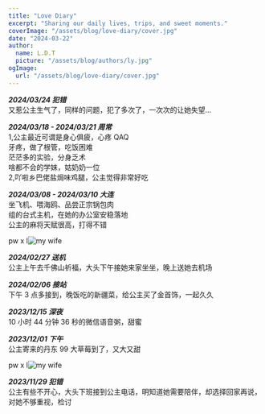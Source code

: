 ```yaml
---
title: "Love Diary"
excerpt: "Sharing our daily lives, trips, and sweet moments."
coverImage: "/assets/blog/love-diary/cover.jpg"
date: "2024-03-22"
author:
  name: L.D.T
  picture: "/assets/blog/authors/ly.jpg"
ogImage:
  url: "/assets/blog/love-diary/cover.jpg"
---
```


**_2024/03/24 犯错_**  
又惹公主生气了，同样的问题，犯了多次了，一次次的让她失望...

**_2024/03/18 - 2024/03/21 周常_**  
1,公主最近可谓是身心俱疲，心疼 QAQ  
牙疼，做了根管，吃饭困难  
茫茫多的实验，分身乏术  
啥都不会的学妹，姑奶奶一位  
2,吖啦乡巴佬盐焗味鸡腿，公主觉得非常好吃

**_2024/03/08 - 2024/03/10 大连_**  
坐飞机、喂海鸥、品尝正宗锅包肉  
组的台式主机，在她的办公室安稳落地  
公主的麻将天赋很高，打得不错

pw x l![my wife](/assets/blog/love-diary/wx_20240315141718.jpg "边看甄嬛边用膳")

**_2024/02/27 送机_**  
公主上午去千佛山祈福，大头下午接她来家坐坐，晚上送她去机场

**_2024/02/06 接站_**  
下午 3 点多接到，晚饭吃的新疆菜，给公主买了金首饰，一起久久

**_2023/12/15 深夜_**  
10 小时 44 分钟 36 秒的微信语音粥，甜蜜

**_2023/12/01 下午_**  
公主寄来的丹东 99 大草莓到了，又大又甜

pw x l![my wife](/assets/blog/love-diary/wx_20240315141707.jpg "丹东99")

**_2023/11/29 犯错_**  
公主有些不开心，大头下班接到公主电话，明知道她需要陪伴，却选择回家再说，对她不够重视，检讨
